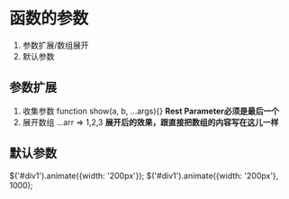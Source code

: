 # 函数的参数

1. 参数扩展/数组展开
2. 默认参数

## 参数扩展

1. 收集参数
  function show(a, b, ...args){}
  **Rest Parameter必须是最后一个**
2. 展开数组
  ...arr => 1,2,3
  **展开后的效果，跟直接把数组的内容写在这儿一样**

## 默认参数

$('#div1').animate({width: '200px'});
$('#div1').animate({width: '200px'}, 1000);

